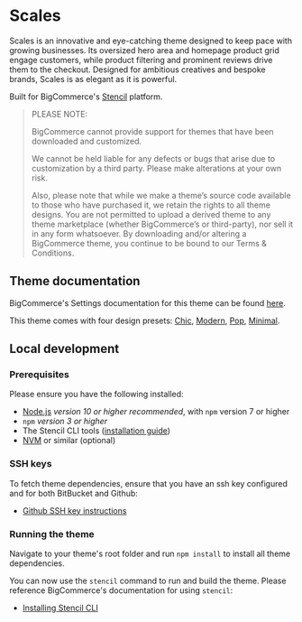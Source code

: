 # Scales

Scales is an innovative and eye-catching theme designed to keep pace with growing businesses. Its oversized hero area and homepage product grid engage customers, while product filtering and prominent reviews drive them to the checkout. Designed for ambitious creatives and bespoke brands, Scales is as elegant as it is powerful.

Built for BigCommerce's [Stencil](https://stencil.bigcommerce.com) platform.

> PLEASE NOTE:
>
> BigCommerce cannot provide support for themes that have been downloaded and customized.
>
> We cannot be held liable for any defects or bugs that arise due to customization by a third party. Please make alterations at your own risk.
>
> Also, please note that while we make a theme’s source code available to those who have purchased it, we retain the rights to all theme designs. You are not permitted to upload a derived theme to any theme marketplace (whether BigCommerce’s or third-party), nor sell it in any form whatsoever. By downloading and/or altering a BigCommerce theme, you continue to be bound to our Terms & Conditions.

## Theme documentation

BigCommerce's Settings documentation for this theme can be found [here](https://support.bigcommerce.com/s/article/The-Bigcommerce-Themes-Marketplace).

This theme comes with four design presets:
[Chic](https://scales-chic-demo.mybigcommerce.com),
[Modern](https://scales-modern-demo.mybigcommerce.com),
[Pop](https://scales-pop-demo.mybigcommerce.com),
[Minimal](https://scales-minimal-demo.mybigcommerce.com).

## Local development

### Prerequisites

Please ensure you have the following installed:

- [Node.js](https://nodejs.org) _version 10 or higher recommended_, with `npm` version 7 or higher
- `npm` _version 3 or higher_
- The Stencil CLI tools ([installation guide](https://stencil.bigcommerce.com/docs/installing-stencil-cli-1))
- [NVM](https://github.com/creationix/nvm) or similar (optional)

### SSH keys

To fetch theme dependencies, ensure that you have an ssh key configured and for both BitBucket and Github:

- [Github SSH key instructions](https://help.github.com/articles/connecting-to-github-with-ssh/)

### Running the theme

Navigate to your theme's root folder and run `npm install` to install all theme dependencies.

You can now use the `stencil` command to run and build the theme. Please reference BigCommerce's documentation for using `stencil`:

- [Installing Stencil CLI](https://developer.bigcommerce.com/stencil-docs/installing-stencil-cli/installing-stencil)
